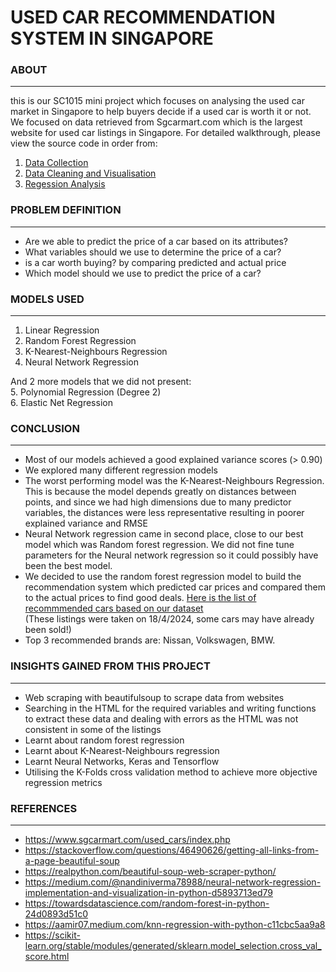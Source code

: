 # USED CAR RECOMMENDATION SYSTEM IN SINGAPORE

### ABOUT
---
this is our SC1015 mini project which focuses on analysing the used car market in Singapore to help buyers decide if a used car is worth it or not.
We focused on data retrieved from Sgcarmart.com which is the largest website for used car listings in Singapore. For detailed walkthrough, please view the source code in order from:

1. [Data Collection](https://github.com/nathanpua/SC1015/tree/main/Data_Collection)
2. [Data Cleaning and Visualisation](https://github.com/nathanpua/SC1015/blob/main/EDA.ipynb)
3. [Regession Analysis](https://github.com/nathanpua/SC1015/blob/main/regression.ipynb)

### PROBLEM DEFINITION
---
* Are we able to predict the price of a car based on its attributes?
* What variables should we use to determine the price of a car?
* is a car worth buying? by comparing predicted and actual price
* Which model should we use to predict the price of a car?

### MODELS USED
---
1. Linear Regression  
2. Random Forest Regression  
3. K-Nearest-Neighbours Regression
4. Neural Network Regression

 And 2 more models that we did not present:  
 5. Polynomial Regression (Degree 2)  
 6. Elastic Net Regression  

### CONCLUSION
---
* Most of our models achieved a good explained variance scores (> 0.90)
* We explored many different regression models
* The worst performing model was the K-Nearest-Neighbours Regression. This is because the model depends greatly on distances between points, and since we had high dimensions due to many predictor variables, the distances were less representative resulting in poorer explained variance and RMSE
* Neural Network regression came in second place, close to our best model which was Random forest regression. We did not fine tune parameters for the Neural network regression so it could possibly have been the best model.
* We decided to use the random forest regression model to build the recommendation system which predicted car prices and compared them to the actual prices to find good deals. [Here is the list of recommmended cars based on our dataset](https://github.com/nathanpua/SC1015/blob/main/datasets/reccomended.csv)   
(These listings were taken on 18/4/2024, some cars may have already been sold!)  
* Top 3 recommended brands are: Nissan, Volkswagen, BMW.

### INSIGHTS GAINED FROM THIS PROJECT
---
* Web scraping with beautifulsoup to scrape data from websites
* Searching in the HTML for the required variables and writing functions to extract these data and dealing with errors as the HTML was not consistent in some of the listings
* Learnt about random forest regression
* Learnt about K-Nearest-Neighbours regression
* Learnt Neural Networks, Keras and Tensorflow
* Utilising the K-Folds cross validation method to achieve more objective regression metrics


### REFERENCES
---
* https://www.sgcarmart.com/used_cars/index.php
* https://stackoverflow.com/questions/46490626/getting-all-links-from-a-page-beautiful-soup
* https://realpython.com/beautiful-soup-web-scraper-python/
* https://medium.com/@nandiniverma78988/neural-network-regression-implementation-and-visualization-in-python-d5893713ed79
* https://towardsdatascience.com/random-forest-in-python-24d0893d51c0
* https://aamir07.medium.com/knn-regression-with-python-c11cbc5aa9a8
* https://scikit-learn.org/stable/modules/generated/sklearn.model_selection.cross_val_score.html



